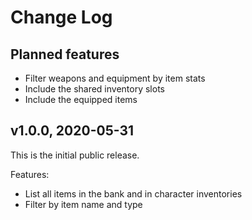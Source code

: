 # Change Log

## Planned features

* Filter weapons and equipment by item stats
* Include the shared inventory slots
* Include the equipped items


## v1.0.0, 2020-05-31

This is the initial public release.

Features:

* List all items in the bank and in character inventories
* Filter by item name and type


